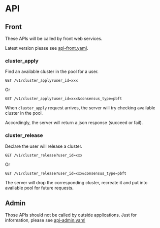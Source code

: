 # API

## Front
These APIs will be called by front web services.

Latest version please see [api-front.yaml](api-front.yaml).

### cluster_apply

Find an available cluster in the pool for a user.

```
GET /v1/cluster_apply?user_id=xxx
```
Or

```
GET /v1/cluster_apply?user_id=xxx&consensus_type=pbft
```

When `cluster_apply` request arrives, the server will try checking  available cluster in the pool.

Accordingly, the server will return a json response (succeed or fail).

### cluster_release

Declare the user will release a cluster.

```
GET /v1/cluster_release?user_id=xxx
```

Or

```
GET /v1/cluster_release?user_id=xxx&consensus_type=pbft
```

The server will drop the corresponding cluster, recreate it and put into available pool for future requests.

## Admin
Those APIs should not be called by outside applications. Just for
information, please see [api-admin.yaml](api-admin.yaml)
